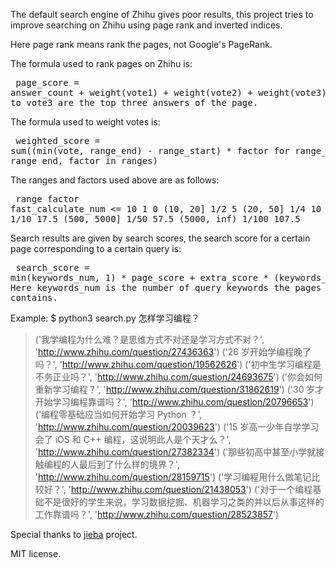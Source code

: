 The default search engine of Zhihu gives poor results, this project tries to
improve searching on Zhihu using page rank and inverted indices.

Here page rank means rank the pages, not Google's PageRank.

The formula used to rank pages on Zhihu is:<pre>
    page_score = answer_count + weight(vote1) + weight(vote2) + weight(vote3)
    Here vote1 to vote3 are the top three answers of the page.</pre>

The formula used to weight votes is:<pre>
    weighted_score = sum((min(vote, range_end) - range_start) * factor
                         for range_start, range_end, factor in ranges)</pre>

The ranges and factors used above are as follows:<pre>
    range          factor        fast_calculate_num
     <= 10           1                 0
     (10, 20]        1/2               5
     (20, 50]        1/4               10
     (50, 500]       1/10              17.5
     (500, 5000]     1/50              57.5
     (5000, inf)     1/100             107.5</pre>

Search results are given by search scores, the search score for a certain page
corresponding to a certain query is:<pre>
    search_score = min(keywords_num, 1) * page_score + extra_score * (keywords_num - 1)
    Here keywords_num is the number of query keywords the pages contains.</pre>

Example:
$ python3 search.py 怎样学习编程？

> ('我学编程为什么难？是思维方式不对还是学习方式不对？', 'http://www.zhihu.com/question/27436363')
> ('26 岁开始学编程晚了吗？', 'http://www.zhihu.com/question/19562626')
> ('初中生学习编程是不务正业吗？', 'http://www.zhihu.com/question/24693675')
> ('你会如何重新学习编程？', 'http://www.zhihu.com/question/31862619')
> ('30 岁才开始学习编程靠谱吗？', 'http://www.zhihu.com/question/20796653')
> ('编程零基础应当如何开始学习 Python ？', 'http://www.zhihu.com/question/20039623')
> ('15 岁高一少年自学学习会了 iOS 和 C++ 编程，这说明此人是个天才么？', 'http://www.zhihu.com/question/27382334')
> ('那些初高中甚至小学就接触编程的人最后到了什么样的境界？', 'http://www.zhihu.com/question/28159715')
> ('学习编程用什么做笔记比较好？', 'http://www.zhihu.com/question/21438053')
> ('对于一个编程基础不是很好的学生来说，学习数据挖掘、机器学习之类的并以后从事这样的工作靠谱吗？', 'http://www.zhihu.com/question/28523857')


Special thanks to <a href="https://github.com/fxsjy/jieba">jieba</a> project.

MIT license.